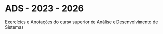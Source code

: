 # ADS - 2023 - 2026

Exercícios e Anotações do curso superior de Análise e Desenvolvimento de Sistemas
